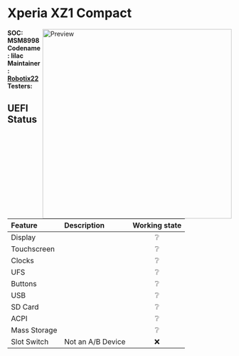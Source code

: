 # Xperia XZ1 Compact

<img align="right" src="https://github.com/Robotix22/MU-msm/blob/main/Status/Sony-Xperia-XZ1-Compact.png" width="425" alt="Preview">

**SOC: MSM8998** <br />
**Codename: lilac** <br />
**Maintainer: [Robotix22](https://github.com/Robotix22/)** <br />
**Testers:**

## UEFI Status

|Feature|Description|Working state|
|:------|:----------|:-----------:|
|Display||❔|
|Touchscreen||❔|
|Clocks||❔|
|UFS||❔|
|Buttons||❔|
|USB||❔|
|SD Card||❔|
|ACPI||❔|
|Mass Storage||❔|
|Slot Switch|Not an A/B Device|❌|